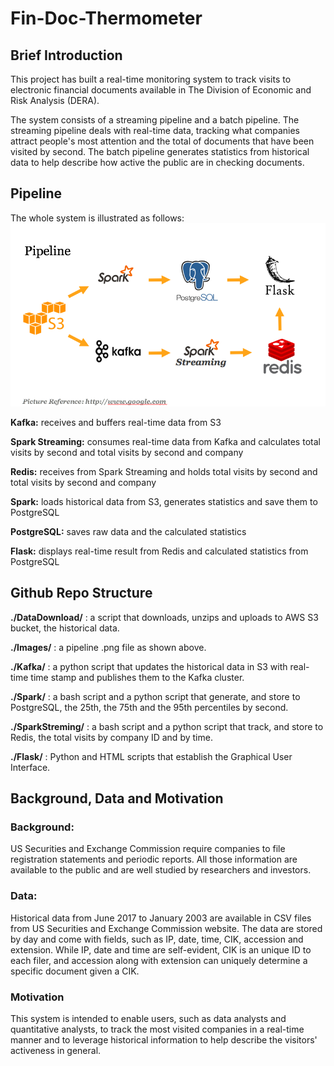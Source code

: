 # Fin-Doc-Thermometer


## Brief Introduction
This project has built a real-time monitoring system to track visits to electronic financial documents available in The Division of Economic and Risk Analysis (DERA). 

The system consists of a streaming pipeline and a batch pipeline. The streaming pipeline deals with real-time data, tracking what companies attract people's most attention and the total of documents that have been visited by second. The batch pipeline generates statistics from historical data to help describe how active the public are in checking documents. 


## Pipeline
The whole system is illustrated as follows:
![Pipeline Image](https://github.com/Eethen/Fin-Doc-Thermometer/blob/master/Images/Screen%20Shot%202018-07-02%20at%202.35.16%20PM.png)

**Kafka:**           receives and buffers real-time data from S3

**Spark Streaming:** consumes real-time data from Kafka and calculates total visits by second and total visits by second and company

**Redis:**           receives from Spark Streaming and holds total visits by second and total visits by second and company

**Spark:**           loads historical data from S3, generates statistics and save them to PostgreSQL

**PostgreSQL:**      saves raw data and the calculated statistics

**Flask:**           displays real-time result from Redis and calculated statistics from PostgreSQL


## Github Repo Structure
**./DataDownload/**  : a script that downloads, unzips and uploads to AWS S3 bucket, the historical data.

**./Images/**        : a pipeline .png file as shown above.

**./Kafka/**         : a python script that updates the historical data in S3 with real-time time stamp and publishes them to the Kafka cluster.

**./Spark/**         : a bash script and a python script that generate, and store to PostgreSQL, the 25th, the 75th and the 95th percentiles by second.

**./SparkStreming/** : a bash script and a python script that track, and store to Redis, the total visits by company ID and by time.

**./Flask/**         : Python and HTML scripts that establish the Graphical User Interface.


## Background, Data and Motivation

### Background:
US Securities and Exchange Commission require companies to file registration statements and periodic reports. All those information are available to the public and are well studied by researchers and investors. 

### Data:
Historical data from June 2017 to January 2003 are available in CSV files from US Securities and Exchange Commission website. The data are stored by day and come with fields, such as IP, date, time, CIK, accession and extension. While IP, date and time are self-evident, CIK is an unique ID to each filer, and accession along with extension can uniquely determine a specific document given a CIK. 

### Motivation
This system is intended to enable users, such as data analysts and quantitative analysts, to track the most visited companies in a real-time manner and to leverage historical information to help describe the visitors' activeness in general.
